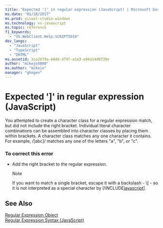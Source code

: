 ```yaml
---
title: "Expected ']' in regular expression (JavaScript) | Microsoft Docs"
ms.date: "01/18/2017"
ms.prod: visual-studio-windows
ms.technology: vs-javascript
ms.topic: reference
f1_keywords: 
  - "VS.WebClient.Help.SCRIPT5019"
dev_langs: 
  - "JavaScript"
  - "TypeScript"
  - "DHTML"
ms.assetid: 1ca2079a-44dd-479f-a1e3-e04a14d0739e
author: "mikejo5000"
ms.author: "mikejo"
manager: "ghogen"
---
```

# Expected ']' in regular expression (JavaScript)
You attempted to create a character class for a regular expression match, but did not include the right bracket. Individual literal character combinations can be assembled into character classes by placing them within brackets. A character class matches any one character it contains. For example, /[abc]/ matches any one of the letters "a", "b", or "c".  
  
### To correct this error  
  
-   Add the right bracket to the regular expression.  
  
    > [!NOTE]
    >  If you want to match a single bracket, escape it with a backslash - \\[ - so it is not interpreted as a special character by [!INCLUDE[javascript](../../javascript/includes/javascript-md.md)].  
  
## See Also  
 [Regular Expression Object](../../javascript/reference/regular-expression-object-javascript.md)   
 [Regular Expression Syntax (JavaScript)](https://msdn.microsoft.com/library/1400241x)